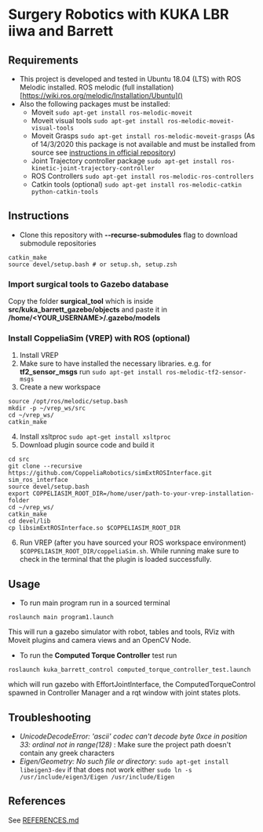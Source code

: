 Surgery Robotics with KUKA LBR iiwa and Barrett
================================================

## Requirements

- This project is developed and tested in Ubuntu 18.04 (LTS) with ROS Melodic installed. ROS melodic (full installation) [https://wiki.ros.org/melodic/Installation/Ubuntu]()
- Also the following packages must be installed:
  - Moveit `sudo apt-get install ros-melodic-moveit`
  - Moveit visual tools `sudo apt-get install ros-melodic-moveit-visual-tools`
  - Moveit Grasps `sudo apt-get install ros-melodic-moveit-grasps` (As of 14/3/2020 this package is not available and must be installed from source see [instructions in official repository](https://github.com/ros-planning/moveit_grasps#install-from-source))
  - Joint Trajectory controller package `sudo apt-get install ros-kinetic-joint-trajectory-controller`
  - ROS Controllers `sudo apt-get install ros-melodic-ros-controllers`
  - Catkin tools (optional) `sudo apt-get install ros-melodic-catkin python-catkin-tools`

## Instructions

- Clone this repository with **--recurse-submodules** flag to download submodule repositories
```
catkin_make
source devel/setup.bash # or setup.sh, setup.zsh
```

### Import surgical tools to Gazebo database

Copy the folder **surgical_tool** which is inside **src/kuka_barrett_gazebo/objects** and paste it in **/home/<YOUR_USERNAME>/.gazebo/models**

### Install CoppeliaSim (VREP) with ROS (optional)

1. Install VREP
2. Make sure to have installed the necessary libraries. e.g. for **tf2_sensor_msgs** run `sudo apt-get install ros-melodic-tf2-sensor-msgs`
3. Create a new workspace 
```
source /opt/ros/melodic/setup.bash
mkdir -p ~/vrep_ws/src
cd ~/vrep_ws/
catkin_make
```
4. Install xsltproc `sudo apt-get install xsltproc`
5. Download plugin source code and build it
```
cd src
git clone --recursive https://github.com/CoppeliaRobotics/simExtROSInterface.git sim_ros_interface
source devel/setup.bash
export COPPELIASIM_ROOT_DIR=/home/user/path-to-your-vrep-installation-folder
cd ~/vrep_ws/
catkin_make
cd devel/lib
cp libsimExtROSInterface.so $COPPELIASIM_ROOT_DIR
```
6. Run VREP (after you have sourced your ROS workspace environment) `$COPPELIASIM_ROOT_DIR/coppeliaSim.sh`. 
While running make sure to check in the terminal that the plugin is loaded successfully.


## Usage

- To run main program run in a sourced terminal 
```
roslaunch main program1.launch
```
This will run a gazebo simulator with robot, tables and tools, RViz with Moveit plugins and camera 
views and an OpenCV Node.

- To run the **Computed Torque Controller** test run 
```
roslaunch kuka_barrett_control computed_torque_controller_test.launch
```
which will run gazebo with EffortJointInterface, the ComputedTorqueControl spawned in Controller Manager 
and a rqt window with joint states plots.


## Troubleshooting

- _UnicodeDecodeError: 'ascii' codec can't decode byte 0xce in position 33: ordinal not in range(128)_ : Make sure the project path doesn't contain any greek characters
- _Eigen/Geometry: No such file or directory_: `sudo apt-get install libeigen3-dev` if that does not work either `sudo ln -s /usr/include/eigen3/Eigen /usr/include/Eigen`

## References

See [REFERENCES.md](./REFERENCES.md)